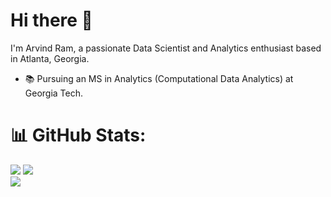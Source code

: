 # Hi there 👋  
I'm Arvind Ram, a passionate Data Scientist and Analytics enthusiast based in Atlanta, Georgia.  
- 📚 Pursuing an MS in Analytics (Computational Data Analytics) at Georgia Tech.

# 📊 GitHub Stats:
![](https://github-readme-stats.vercel.app/api?username=Arvind2002&theme=tokyonight&hide_border=false&include_all_commits=false&count_private=false)
![](https://github-readme-streak-stats.herokuapp.com/?user=Arvind2002&theme=tokyonight&hide_border=false)<br/>
![](https://github-readme-stats.vercel.app/api/top-langs/?username=Arvind2002&theme=tokyonight&hide_border=false&include_all_commits=false&count_private=false&layout=compact)


<!--
**Arvind2002/Arvind2002** is a ✨ _special_ ✨ repository because its `README.md` (this file) appears on your GitHub profile.

Here are some ideas to get you started:

- 🔭 I’m currently working on ...
- 🌱 I’m currently learning ...
- 👯 I’m looking to collaborate on ...
- 🤔 I’m looking for help with ...
- 💬 Ask me about ...
- 📫 How to reach me: ...
- 😄 Pronouns: ...
- ⚡ Fun fact: ...
-->
